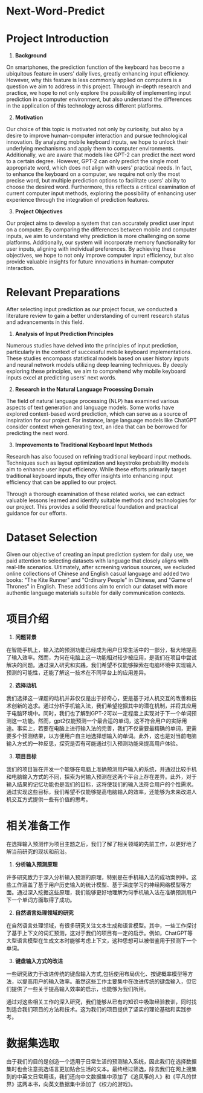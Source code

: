 # Next-Word-Predict
# Project Introduction  
  
1. **Background**  
  
On smartphones, the prediction function of the keyboard has become a ubiquitous feature in users' daily lives, greatly enhancing input efficiency. However, why this feature is less commonly applied on computers is a question we aim to address in this project. Through in-depth research and practice, we hope to not only explore the possibility of implementing input prediction in a computer environment, but also understand the differences in the application of this technology across different platforms.  
  
2. **Motivation**  
  
Our choice of this topic is motivated not only by curiosity, but also by a desire to improve human-computer interaction and pursue technological innovation. By analyzing mobile keyboard inputs, we hope to unlock their underlying mechanisms and apply them to computer environments. Additionally, we are aware that models like GPT-2 can predict the next word to a certain degree. However, GPT-2 can only predict the single most appropriate word, which does not align with users' practical needs. In fact, to enhance the keyboard on a computer, we require not only the most precise word, but multiple prediction options to facilitate users' ability to choose the desired word. Furthermore, this reflects a critical examination of current computer input methods, exploring the possibility of enhancing user experience through the integration of prediction features.  
  
3. **Project Objectives**  
  
Our project aims to develop a system that can accurately predict user input on a computer. By comparing the differences between mobile and computer inputs, we aim to understand why prediction is more challenging on some platforms. Additionally, our system will incorporate memory functionality for user inputs, aligning with individual preferences. By achieving these objectives, we hope to not only improve computer input efficiency, but also provide valuable insights for future innovations in human-computer interaction.  
  
# Relevant Preparations  
  
After selecting input prediction as our project focus, we conducted a literature review to gain a better understanding of current research status and advancements in this field.  
  
1. **Analysis of Input Prediction Principles**  
  
Numerous studies have delved into the principles of input prediction, particularly in the context of successful mobile keyboard implementations. These studies encompass statistical models based on user history inputs and neural network models utilizing deep learning techniques. By deeply exploring these principles, we aim to comprehend why mobile keyboard inputs excel at predicting users' next words.  
  
2. **Research in the Natural Language Processing Domain**  
  
The field of natural language processing (NLP) has examined various aspects of text generation and language models. Some works have explored context-based word prediction, which can serve as a source of inspiration for our project. For instance, large language models like ChatGPT consider context when generating text, an idea that can be borrowed for predicting the next word.  
  
3. **Improvements to Traditional Keyboard Input Methods**  
  
Research has also focused on refining traditional keyboard input methods. Techniques such as layout optimization and keystroke probability models aim to enhance user input efficiency. While these efforts primarily target traditional keyboard inputs, they offer insights into enhancing input efficiency that can be applied to our project.  
  
Through a thorough examination of these related works, we can extract valuable lessons learned and identify suitable methods and technologies for our project. This provides a solid theoretical foundation and practical guidance for our efforts.  
  
# Dataset Selection  
  
Given our objective of creating an input prediction system for daily use, we paid attention to selecting datasets with language that closely aligns with real-life scenarios. Ultimately, after screening various sources, we excluded online collections of Chinese and English casual language and added two books: "The Kite Runner" and "Ordinary People" in Chinese, and "Game of Thrones" in English. These additions aim to enrich our dataset with more authentic language materials suitable for daily communication contexts.
# 项目介绍  
  
1. **问题背景**  
  
在智能手机上，输入法的预测功能已经成为用户日常生活中的一部分，极大地提高了输入效率。然而，为何在电脑上这一功能相对较少被应用，是我们在项目中尝试解决的问题。通过深入研究和实践，我们希望不仅能够探索在电脑环境中实现输入预测的可能性，还能了解这一技术在不同平台上的应用差异。  
  
2. **选择动机**  
  
我们选择这一课题的动机并非仅仅是出于好奇心，更是基于对人机交互的改善和技术创新的追求。通过分析手机输入法，我们希望挖掘其中的潜在机制，并将其应用于电脑环境中。同时，我们也了解到GPT-2可以一定程度上实现对于下一个单词预测这一功能。然而，gpt2仅能预测一个最合适的单词，这不符合用户的实际用途。事实上，若要在电脑上进行输入法的完善，我们不仅需要最精确的单词，更需要多个预测结果，以方便用户自主地选择想输入的单词。此外，这也是对当前电脑输入方式的一种反思，探究是否有可能通过引入预测功能来提高用户体验。  
  
3. **项目目标**  
  
我们的项目旨在开发一个能够在电脑上准确预测用户输入的系统，并通过比较手机和电脑输入方式的不同，探索为何输入预测在这两个平台上存在差异。此外，对于输入结果的记忆功能也是我们的目标，这将使我们的输入法符合用户的个性需求。通过实现这些目标，我们希望不仅能够提高电脑输入的效率，还能够为未来改进人机交互方式提供一些有价值的思考。  
  
# 相关准备工作  
  
在选择输入预测作为项目主题之后，我们了解了相关领域的先前工作，以更好地了解当前研究的现状和前沿。  
  
1. **分析输入预测原理**  
  
许多研究致力于深入分析输入预测的原理，特别是在手机输入法的成功案例中。这些工作涵盖了基于用户历史输入的统计模型、基于深度学习的神经网络模型等方面。通过深入挖掘这些原理，我们能够更好地理解为何手机输入法在准确预测用户下一个单词方面取得了成功。  
  
2. **自然语言处理领域的研究**  
  
在自然语言处理领域，有很多研究关注文本生成和语言模型。其中，一些工作探讨了基于上下文的词汇预测，这对于我们的项目有一定的启示。例如，ChatGPT等大型语言模型在生成文本时能够考虑上下文，这种思想可以被借鉴用于预测下一个单词。  
  
3. **键盘输入方式的改进**  
  
一些研究致力于改进传统的键盘输入方式,包括使用布局优化、按键概率模型等方法，以提高用户的输入效率。虽然这些工作主要集中在改进传统的键盘输入，但它们提供了一些关于提高输入效率的启示，也能够为我们所用。  
  
通过对这些相关工作的深入研究，我们能够从已有的知识中吸取经验教训，同时找到适合我们项目的方法和技术。这为我们的项目提供了坚实的理论基础和实践参考。  
  
# 数据集选取  
  
由于我们的目的是创造一个适用于日常生活的预测输入系统，因此我们在选择数据集时也会注意挑选语言更加贴合生活的文本。最终经过筛选，除去我们在网上搜集到的中英文日常用语，我们还向中文数据集中添加了《追风筝的人》和《平凡的世界》这两本书，向英文数据集中添加了《权力的游戏》。
